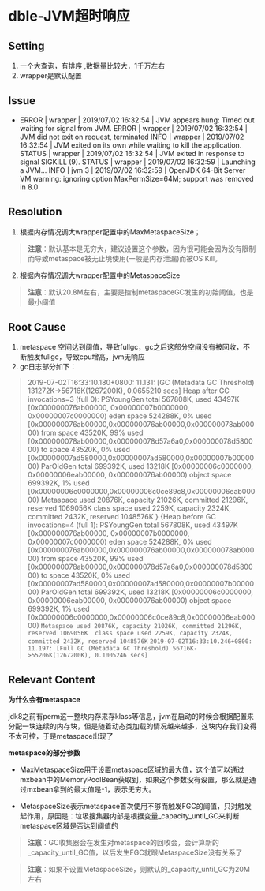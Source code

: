 # dble-JVM超时响应   

## Setting  

1. 一个大查询，有排序 ,数据量比较大，1千万左右
2. wrapper是默认配置

## Issue  

- ERROR | wrapper | 2019/07/02 16:32:54 | JVM appears hung: Timed out waiting for signal from JVM. ERROR | wrapper | 2019/07/02 16:32:54 | JVM did not exit on request, terminated  INFO | wrapper | 2019/07/02 16:32:54 | JVM exited on its own while waiting to kill the application.  STATUS | wrapper | 2019/07/02 16:32:54 | JVM exited in response to signal SIGKILL (9).  STATUS | wrapper | 2019/07/02 16:32:59 | Launching a JVM...  INFO | jvm 3 | 2019/07/02 16:32:59 | OpenJDK 64-Bit Server VM warning: ignoring option MaxPermSize=64M; support was removed in 8.0 

## Resolution  

1. 根据内存情况调大wrapper配置中的MaxMetaspaceSize； 
> **注意**：默认基本是无穷大，建议设置这个参数，因为很可能会因为没有限制而导致metaspace被无止境使用(一般是内存泄漏)而被OS Kill。  

2. 根据内存情况调大wrapper配置中的MetaspaceSize 
> **注意**：默认20.8M左右，主要是控制metaspaceGC发生的初始阈值，也是最小阈值 

## Root Cause  

1. metaspace 空间达到阈值，导致fullgc，gc之后这部分空间没有被回收，不断触发fullgc，导致cpu增高，jvm无响应 
2. gc日志部分如下： 
> 2019-07-02T16:33:10.180+0800: 11.131: [GC (Metadata GC Threshold) 131272K->56716K(1267200K), 0.0655210 secs]  Heap after GC invocations=3 (full 0):  PSYoungGen total 567808K, used 43497K [0x000000076ab00000, 0x00000007b0000000, 0x00000007c0000000)  eden space 524288K, 0% used [0x000000076ab00000,0x000000076ab00000,0x000000078ab00000)  from space 43520K, 99% used [0x000000078ab00000,0x000000078d57a6a0,0x000000078d580000)  to space 43520K, 0% used [0x00000007ad580000,0x00000007ad580000,0x00000007b0000000)  ParOldGen total 699392K, used 13218K [0x00000006c0000000, 0x00000006eab00000, 0x000000076ab00000)  object space 699392K, 1% used [0x00000006c0000000,0x00000006c0ce89c8,0x00000006eab00000)  Metaspace used 20876K, capacity 21026K, committed 21296K, reserved 1069056K  class space used 2259K, capacity 2324K, committed 2432K, reserved 1048576K  }  {Heap before GC invocations=4 (full 1):  PSYoungGen total 567808K, used 43497K [0x000000076ab00000, 0x00000007b0000000, 0x00000007c0000000)  eden space 524288K, 0% used [0x000000076ab00000,0x000000076ab00000,0x000000078ab00000)  from space 43520K, 99% used [0x000000078ab00000,0x000000078d57a6a0,0x000000078d580000)  to space 43520K, 0% used [0x00000007ad580000,0x00000007ad580000,0x00000007b0000000)  ParOldGen total 699392K, used 13218K [0x00000006c0000000, 0x00000006eab00000, 0x000000076ab00000)  object space 699392K, 1% used [0x00000006c0000000,0x00000006c0ce89c8,0x00000006eab00000)  `Metaspace used 20876K, capacity 21026K, committed 21296K, reserved 1069056K  class space used 2259K, capacity 2324K, committed 2432K, reserved 1048576K`  `2019-07-02T16:33:10.246+0800: 11.197: [Full GC (Metadata GC Threshold) 56716K->55206K(1267200K), 0.1005246 secs]` 

## Relevant Content  

**为什么会有metaspace**  

jdk8之前有perm这一整块内存来存klass等信息，jvm在启动的时候会根据配置来分配一块连续的内存块，但是随着动态类加载的情况越来越多，这块内存我们变得不太可控，于是metaspace出现了  

**metaspace的部分参数**  

- MaxMetaspaceSize用于设置metaspace区域的最大值，这个值可以通过mxbean中的MemoryPoolBean获取到，如果这个参数没有设置，那么就是通过mxbean拿到的最大值是-1，表示无穷大。 

- MetaspaceSize表示metaspace首次使用不够而触发FGC的阈值，只对触发起作用，原因是：垃圾搜集器内部是根据变量_capacity_until_GC来判断metaspace区域是否达到阈值的 

> **注意**：GC收集器会在发生对metaspace的回收会，会计算新的_capacity_until_GC值，以后发生FGC就跟MetaspaceSize没有关系了  

> **注意**：如果不设置MetaspaceSize，则默认的_capacity_until_GC为20M左右
<!--stackedit_data:
eyJoaXN0b3J5IjpbLTEwMTE2NDk0MTZdfQ==
-->